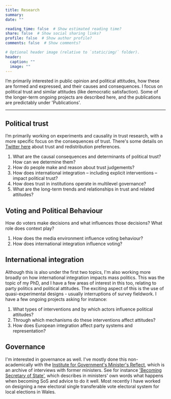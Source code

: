 ```yaml
---
title: Research
summary: 
date: ""

reading_time: false  # Show estimated reading time?
share: false  # Show social sharing links?
profile: false  # Show author profile?
comments: false  # Show comments?

# Optional header image (relative to `static/img/` folder).
header:
  caption: ""
  image: ""
---
```


I’m primarily interested in public opinion and political attitudes, how these are formed and expressed, and their causes and consequences. I focus on political trust and similar attitudes (like democratic satisfaction). Some of the longer-term ongoing projects are described here, and the publications are predictably under 'Publications'. 

-------------------------------------

## Political trust

I’m primarily working on experiments and causality in trust research, with a more specific focus on the consequences of trust. There's some details on [Twitter here](https://twitter.com/DanJDevine/status/1359554155703119875) about trust and redistribution preferences.

1. What are the causal consequences and determinants of political trust? How can we determine them?
2. How do people make and reason about trust judgements?
3. How does international integration – including explicit interventions – impact political trust?
4. How does trust in institutions operate in multilevel governance?
5. What are the long-term trends and relationships in trust and related attitudes? 

## Voting and Political Behaviour

How do voters make decisions and what influences those decisions? What role does context play?

1. How does the media environment influence voting behaviour?
2. How does international integration influence voting?

## International integration

Although this is also under the first two topics, I'm also working more broadly on how international integration impacts mass politics. This was the topic of my PhD, and I have a few areas of interest in this too, relating to party politics and political attitudes. The exciting aspect of this is the use of quasi-experimental designs - usually interruptions of survey fieldwork. I have a few ongoing projects asking for instance:

1. What types of interventions and by which actors influence political attitudes?
2. Through which mechanisms do these interventions affect attitudes? 
3. How does European integration affect party systems and representation?

## Governance

I'm interested in governance as well. I've mostly done this non-academically with the [Institute for Government's Minister's Reflect](https://www.instituteforgovernment.org.uk/our-work/professional-development/ministers-reflect), which is an archive of interviews with former ministers. See for instance ['Becoming Secretary of State'](https://www.instituteforgovernment.org.uk/sites/default/files/publications/becoming-secretary-of-state-final.pdf), which describes in ministers' own words what happens when becoming SoS and advice to do it well. Most recently I have worked on designing a new electoral single transferable vote electoral system for local elections in Wales. 


